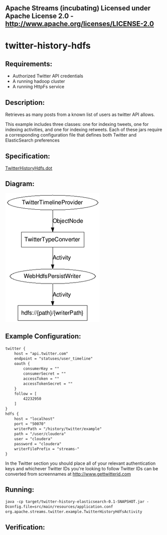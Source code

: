Apache Streams (incubating)
Licensed under Apache License 2.0 - http://www.apache.org/licenses/LICENSE-2.0
--------------------------------------------------------------------------------

twitter-history-hdfs
==============================

Requirements:
-------------
 - Authorized Twitter API credentials
 - A running hadoop cluster
 - A running HttpFs service

Description:
------------
Retrieves as many posts from a known list of users as twitter API allows.

This example includes three classes: one for indexing tweets, one for indexing activities, and one for indexing retweets.
Each of these jars require a corresponding configuration file that defines both Twitter and ElasticSearch preferences

Specification:
-----------------

[TwitterHistoryHdfs.dot](src/main/resources/TwitterHistoryHdfs.dot "TwitterGardenhoseElasticsearch.dot" )

Diagram:
-----------------

![TwitterHistoryHdfs.png](./TwitterHistoryHdfs.png?raw=true)


Example Configuration:
----------------------

    twitter {
        host = "api.twitter.com"
        endpoint = "statuses/user_timeline"
        oauth {
            consumerKey = ""
            consumerSecret = ""
            accessToken = ""
            accessTokenSecret = ""
        }
        follow = [
            42232950
        ]
    }
    hdfs {
        host = "localhost"
        port = "50070"
        writerPath = "/history/twitter/example"
        path = "/user/cloudera"
        user = "cloudera"
        password = "cloudera"
        writerFilePrefix = "streams-"
    }

In the Twitter section you should place all of your relevant authentication keys and whichever Twitter IDs you're looking to follow
Twitter IDs can be converted from screennames at http://www.gettwitterid.com

Running:
--------

    java -cp target/twitter-history-elasticsearch-0.1-SNAPSHOT.jar -Dconfig.file=src/main/resources/application.conf org.apache.streams.twitter.example.TwitterHistoryHdfsActivity

Verification:
-------------
